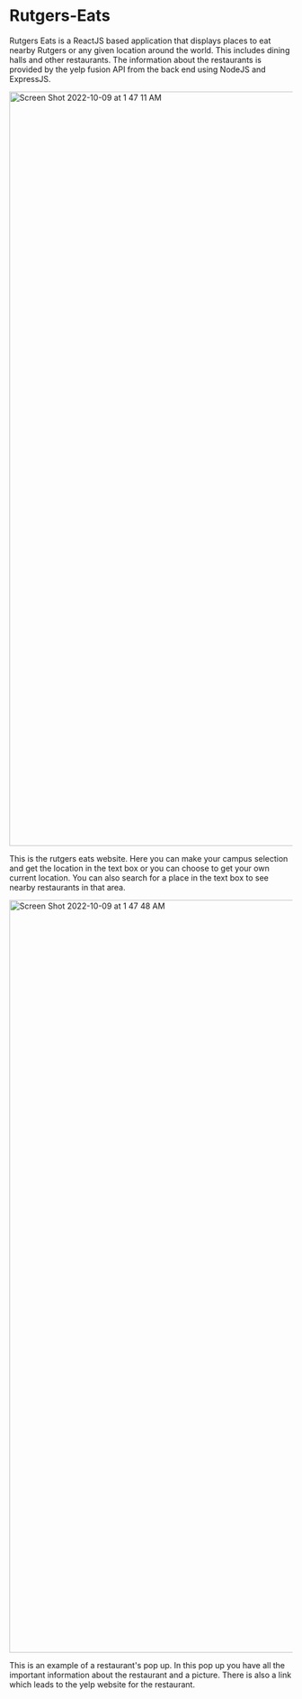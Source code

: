 # Rutgers-Eats
Rutgers Eats is a ReactJS based application that displays places to eat nearby Rutgers or any given location around the world. This includes dining halls and other restaurants. The information about the restaurants is provided by the yelp fusion API from the back end using NodeJS and ExpressJS.

<img width="1339" alt="Screen Shot 2022-10-09 at 1 47 11 AM" src="https://user-images.githubusercontent.com/90530645/194740217-1615084d-4b6f-4120-80fc-4fcac4fb2ce5.png">

This is the rutgers eats website. Here you can make your campus selection and get the location in the text box or you can choose to get your own current location. You can also search for a place in the text box to see nearby restaurants in that area.

<img width="1336" alt="Screen Shot 2022-10-09 at 1 47 48 AM" src="https://user-images.githubusercontent.com/90530645/194740215-1bb1ffca-63b6-465a-af8c-7451d7dfec58.png">

This is an example of a restaurant's pop up. In this pop up you have all the important information about the restaurant and a picture. There is also a link which leads to the yelp website for the restaurant.
